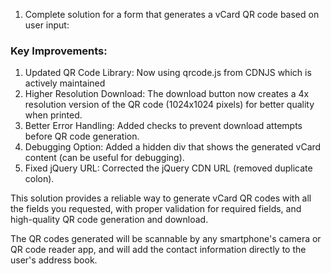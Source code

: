 1. Complete solution for a form that generates a vCard QR code based on user input:

### Key Improvements:

1. Updated QR Code Library: Now using qrcode.js from CDNJS which is actively maintained
2. Higher Resolution Download: The download button now creates a 4x resolution version of the QR code (1024x1024 pixels) for better quality when printed.
3. Better Error Handling: Added checks to prevent download attempts before QR code generation.
4. Debugging Option: Added a hidden div that shows the generated vCard content (can be useful for debugging).
5. Fixed jQuery URL: Corrected the jQuery CDN URL (removed duplicate colon).

This solution provides a reliable way to generate vCard QR codes with all the fields you requested, with proper validation for required fields, and high-quality QR code generation and download.

The QR codes generated will be scannable by any smartphone's camera or QR code reader app, and will add the contact information directly to the user's address book.




